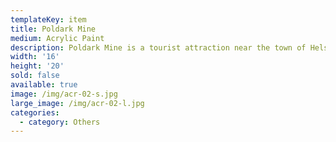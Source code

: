 ```yaml
---
templateKey: item
title: Poldark Mine
medium: Acrylic Paint
description: Poldark Mine is a tourist attraction near the town of Helston in Cornwall, UK.
width: '16'
height: '20'
sold: false
available: true
image: /img/acr-02-s.jpg
large_image: /img/acr-02-l.jpg
categories:
  - category: Others
---
```


